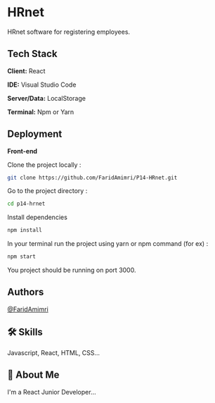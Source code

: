 
# HRnet

HRnet software for registering employees.


## Tech Stack

**Client:** React

**IDE:** Visual Studio Code

**Server/Data:** LocalStorage

**Terminal:** Npm or Yarn

## Deployment
**Front-end**

Clone the project locally : 
```bash
git clone https://github.com/FaridAmimri/P14-HRnet.git
```

Go to the project directory :
```bash
cd p14-hrnet
```

Install dependencies 

```bash
npm install
```

In your terminal run the project using yarn or npm command (for ex) :
```bash
npm start
```
You project should be running on port 3000.

## Authors

[@FaridAmimri](https://github.com/FaridAmimri)


## 🛠 Skills
Javascript, React, HTML, CSS...


## 🚀 About Me
I'm a React Junior Developer...

